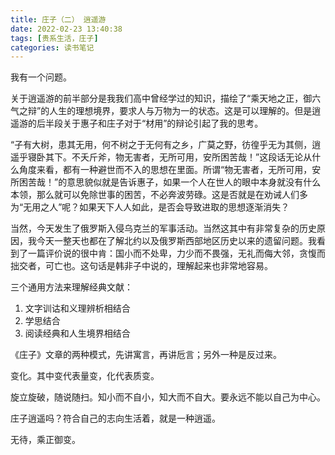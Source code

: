 ```yaml
---
title: 庄子（二） 逍遥游
date: 2022-02-23 13:40:38
tags: [贵系生活，庄子]
categories: 读书笔记
---
```


我有一个问题。

关于逍遥游的前半部分是我我们高中曾经学过的知识，描绘了“乘天地之正，御六气之辩”的人生的理想境界，要求人与万物为一的状态。这是可以理解的。但是逍遥游的后半段关于惠子和庄子对于“材用”的辩论引起了我的思考。

“子有大树，患其无用，何不树之于无何有之乡，广莫之野，彷徨乎无为其侧，逍遥乎寝卧其下。不夭斤斧，物无害者，无所可用，安所困苦哉！”这段话无论从什么角度来看，都有一种避世而不入的思想在里面。所谓“物无害者，无所可用，安所困苦哉！”的意思貌似就是告诉惠子，如果一个人在世人的眼中本身就没有什么本领，那么就可以免除世事的困苦，不必奔波劳碌。这是否就是在劝诫人们多为“无用之人”呢？如果天下人人如此，是否会导致进取的思想逐渐消失？

当然，今天发生了俄罗斯入侵乌克兰的军事活动。当然这其中有非常复杂的历史原因，我今天一整天也都在了解北约以及俄罗斯西部地区历史以来的遗留问题。我看到了一篇评价说的很中肯：国小而不处卑，力少而不畏强，无礼而侮大邻，贪愎而拙交者，可亡也。这句话是韩非子中说的，理解起来也非常地容易。



三个通用方法来理解经典文献：

1. 文字训诂和义理辨析相结合
2. 学思结合
3. 阅读经典和人生境界相结合

《庄子》文章的两种模式，先讲寓言，再讲卮言；另外一种是反过来。



变化。其中变代表量变，化代表质变。

旋立旋破，随说随扫。知小而不自小，知大而不自大。要永远不能以自己为中心。

庄子逍遥吗？符合自己的志向生活着，就是一种逍遥。

无待，乘正御变。
